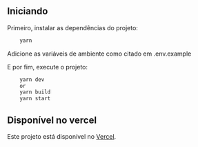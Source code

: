 ## Iniciando

Primeiro, instalar as dependências do projeto:

```bash
    yarn
```

Adicione as variáveis de ambiente como citado em .env.example

E por fim, execute o projeto:

```bash
    yarn dev
    or
    yarn build
    yarn start
```

## Disponível no vercel

Este projeto está disponível no [Vercel](https://basement-gray.vercel.app/).
